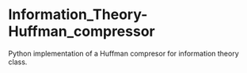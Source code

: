 # Information_Theory-Huffman_compressor
Python implementation of a Huffman compresor for information theory class.
